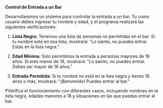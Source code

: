 **Control de Entrada a un Bar**

Desarrollaremos un sistema para controlar la entrada a un bar. Tu como usuario debes ingresar tu nombre y edad, y el programa realizará las siguientes verificaciones:

1. **Lista Negra:** Tenemos una lista de personas no permitidas en el bar. Si tu nombre está en esa lista, mostrará: "Lo siento, no puedes entrar. Estás en la lista negra."

2. **Edad Mínima:** Solo permitimos la entrada a personas mayores de 18 años. Si eres menor de 18, mostrará: "Lo siento, no puedes entrar. Debes ser mayor de 18 años."

3. **Entrada Permitida:** Si tu nombre no está en la lista negra y tienes 18 años o más, mostrará: "¡Bienvenido! Puedes entrar al bar."

PVerifica el funcionamiento con diferentes casos, incluyendo nombres en la lista negra, edades menores a 18 y situaciones en las que puedas entrar al bar.
